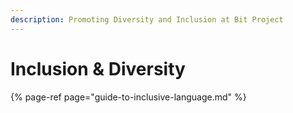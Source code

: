 ```yaml
---
description: Promoting Diversity and Inclusion at Bit Project
---
```


# Inclusion & Diversity

{% page-ref page="guide-to-inclusive-language.md" %}

